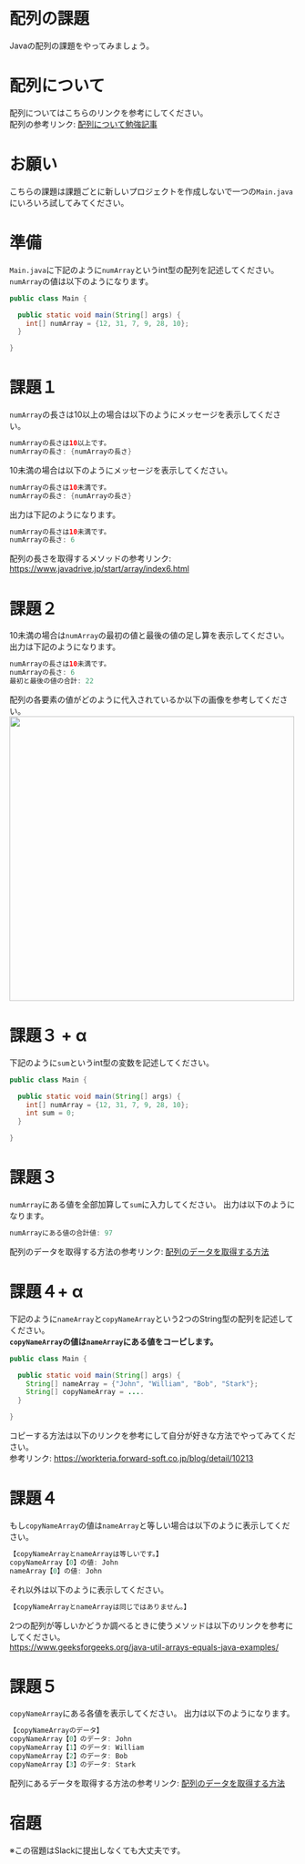 # 配列の課題

Javaの配列の課題をやってみましょう。

# 配列について

配列についてはこちらのリンクを参考にしてください。   
配列の参考リンク: [配列について勉強記事](https://github.com/reytech-co-jp/yume-project/blob/feature/array_statement_questions/lessons/java/04-Java%E3%81%AE%E9%85%8D%E5%88%97%E5%95%8F%E9%A1%8C/Java%E9%85%8D%E5%88%97%E3%81%AE%E5%8B%89%E5%BC%B7%E8%A8%98%E4%BA%8B.md#java%E9%85%8D%E5%88%97%E3%81%AB%E3%81%A4%E3%81%84%E3%81%A6)

# お願い

こちらの課題は課題ごとに新しいプロジェクトを作成しないで一つの`Main.java`にいろいろ試してみてください。
 
# 準備

`Main.java`に下記のように`numArray`というint型の配列を記述してください。   
`numArray`の値は以下のようになります。
```java
public class Main {

  public static void main(String[] args) {
    int[] numArray = {12, 31, 7, 9, 28, 10};
  }

}
```

# 課題１

`numArray`の長さは10以上の場合は以下のようにメッセージを表示してください。
```java
numArrayの長さは10以上です。
numArrayの長さ: {numArrayの長さ}
```
10未満の場合は以下のようにメッセージを表示してください。   
```java
numArrayの長さは10未満です。
numArrayの長さ: {numArrayの長さ}
```
出力は下記のようになります。
```java
numArrayの長さは10未満です。
numArrayの長さ: 6
```
配列の長さを取得するメソッドの参考リンク: https://www.javadrive.jp/start/array/index6.html

# 課題２

10未満の場合は`numArray`の最初の値と最後の値の足し算を表示してください。   
出力は下記のようになります。
```java
numArrayの長さは10未満です。
numArrayの長さ: 6
最初と最後の値の合計: 22
```
配列の各要素の値がどのように代入されているか以下の画像を参考してください。   
<img width="500" src="https://user-images.githubusercontent.com/100908505/210033403-59ad078e-5140-4412-9dae-f2fff45d81f6.png">

# 課題３ + α 

下記のように`sum`というint型の変数を記述してください。   
```java
public class Main {

  public static void main(String[] args) {
    int[] numArray = {12, 31, 7, 9, 28, 10};
    int sum = 0;
  }

}
```

# 課題３

`numArray`にある値を全部加算して`sum`に入力してください。
出力は以下のようになります。
```java
numArrayにある値の合計値: 97
```
配列のデータを取得する方法の参考リンク: [配列のデータを取得する方法](https://github.com/reytech-co-jp/yume-project/blob/feature/array_statement_questions/lessons/java/04-Java%E3%81%AE%E9%85%8D%E5%88%97%E5%95%8F%E9%A1%8C/Java%E9%85%8D%E5%88%97%E3%81%AE%E5%8B%89%E5%BC%B7%E8%A8%98%E4%BA%8B.md#%E9%85%8D%E5%88%97%E3%81%AE%E5%87%BA%E5%8A%9B)

# 課題４+ α 

下記のように`nameArray`と`copyNameArray`という2つのString型の配列を記述してください。   
<strong>`copyNameArray`の値は`nameArray`にある値をコーピします。</strong>
```java
public class Main {

  public static void main(String[] args) {
    String[] nameArray = {"John", "William", "Bob", "Stark"};
    String[] copyNameArray = ....
  }

}
```
コピーする方法は以下のリンクを参考にして自分が好きな方法でやってみてください。   
参考リンク: https://workteria.forward-soft.co.jp/blog/detail/10213

# 課題４

もし`copyNameArray`の値は`nameArray`と等しい場合は以下のように表示してください。
```java
【copyNameArrayとnameArrayは等しいです。】
copyNameArray【0】の値: John
nameArray【0】の値: John
```
それ以外は以下のように表示してください。
```java
【copyNameArrayとnameArrayは同じではありません。】
```
2つの配列が等しいかどうか調べるときに使うメソッドは以下のリンクを参考にしてください。   
https://www.geeksforgeeks.org/java-util-arrays-equals-java-examples/

# 課題５

`copyNameArray`にある各値を表示してください。
出力は以下のようになります。
```java
【copyNameArrayのデータ】
copyNameArray【0】のデータ: John
copyNameArray【1】のデータ: William
copyNameArray【2】のデータ: Bob
copyNameArray【3】のデータ: Stark
```
配列にあるデータを取得する方法の参考リンク: [配列のデータを取得する方法](https://github.com/reytech-co-jp/yume-project/blob/feature/array_statement_questions/lessons/java/04-Java%E3%81%AE%E9%85%8D%E5%88%97%E5%95%8F%E9%A1%8C/Java%E9%85%8D%E5%88%97%E3%81%AE%E5%8B%89%E5%BC%B7%E8%A8%98%E4%BA%8B.md#%E9%85%8D%E5%88%97%E3%81%AE%E5%87%BA%E5%8A%9B)

# 宿題

※この宿題はSlackに提出しなくても大丈夫です。
